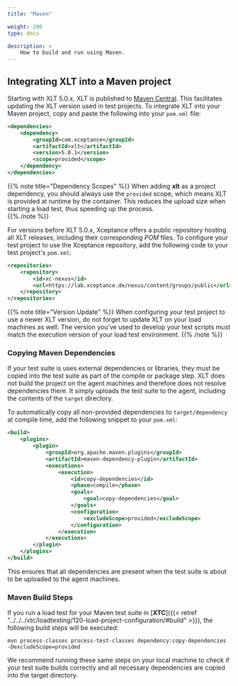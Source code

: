 ```yaml
---
title: "Maven"

weight: 200
type: docs

description: >
    How to build and run using Maven.
---
```


## Integrating XLT into a Maven project

Starting with XLT 5.0.x, XLT is published to [Maven Central](https://search.maven.org/artifact/com.xceptance/xlt). This facilitates updating the XLT version used in test projects. To integrate XLT into your Maven project, copy and paste the following into your `pom.xml` file:

```xml
<dependencies>
    <dependency>
        <groupId>com.xceptance</groupId>
        <artifactId>xlt</artifactId>
        <version>5.0.1</version>
        <scope>provided</scope>
    </dependency>
</dependencies>
```

{{% note title="Dependency Scopes" %}}
When adding **xlt** as a project dependency, you should always use the `provided` scope, which means XLT is provided at runtime by the container. This reduces the upload size when starting a load test, thus speeding up the process.  
{{% /note %}}

For versions before XLT 5.0.x, Xceptance offers a public repository hosting all XLT releases, including their corresponding _POM_ files. To configure your test project to use the Xceptance repository, add the following code to your test project's `pom.xml`:

```xml
<repositories>
    <repository>
        <id>xc-nexus</id>
        <url>https://lab.xceptance.de/nexus/content/groups/public</url>
    </repository>
</repositories>
```

{{% note title="Version Update" %}}
When configuring your test project to use a newer XLT version, do not forget to update XLT on your load machines as well. The version you’ve used to develop your test scripts must match the execution version of your load test environment.
{{% /note %}}

### Copying Maven Dependencies

If your test suite is uses external dependencies or libraries, they must be copied into the test suite as part of the compile or package step. XLT does not build the project on the agent machines and therefore does not resolve dependencies there. It simply uploads the test suite to the agent, including the contents of the `target` directory.

To automatically copy all non-provided dependencies to `target/dependency` at compile time, add the following snippet to your `pom.xml`:

```xml
<build>
    <plugins>
        <plugin>
            <groupId>org.apache.maven.plugins</groupId>
            <artifactId>maven-dependency-plugin</artifactId>
            <executions>
                <execution>
                    <id>copy-dependencies</id>
                    <phase>compile</phase>
                    <goals>
                        <goal>copy-dependencies</goal>
                    </goals>
                    <configuration>
                        <excludeScope>provided</excludeScope>
                    </configuration>
                </execution>
            </executions>
        </plugin>
    </plugins>
</build>
```

This ensures that all dependencies are present when the test suite is about to be uploaded to the agent machines.

### Maven Build Steps

If you run a load test for your Maven test suite in [**XTC**]({{< relref "../../../xtc/loadtesting/120-load-project-configuration/#build" >}}), the following build steps will be executed:

`mvn process-classes process-test-classes dependency:copy-dependencies -DexcludeScope=provided`

We recommend running these same steps on your local machine to check if your test suite builds correctly and all necessary dependencies are copied into the target directory.